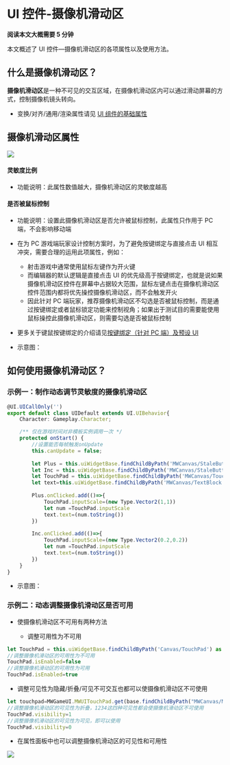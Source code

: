 # UI 控件-摄像机滑动区

**阅读本文大概需要 5 分钟**

本文概述了 UI 控件—摄像机滑动区的各项属性以及使用方法。

## 什么是摄像机滑动区？

**摄像机滑动区**是一种不可见的交互区域，在摄像机滑动区内可以通过滑动屏幕的方式，控制摄像机镜头转向。

- 变换/对齐/通用/渲染属性请见 [UI 组件的基础属性](https://meta.feishu.cn/wiki/wikcn5pYngyHnkkrJlz8bLMhC9e)

## 摄像机滑动区属性

![](https://wstatic-a1.233leyuan.com/productdocs/static/boxcnKATbfX6YFgTCcmzzVeq2O9.png)

#### 灵敏度比例

- 功能说明：此属性数值越大，摄像机滑动区的灵敏度越高

#### 是否被鼠标控制

- 功能说明：设置此摄像机滑动区是否允许被鼠标控制，此属性只作用于 PC 端，不会影响移动端
- 在为 PC 游戏端玩家设计控制方案时，为了避免按键绑定与直接点击 UI 相互冲突，需要合理的运用此项属性，例如：

  - 射击游戏中通常使用鼠标左键作为开火键
  - 而编辑器的默认逻辑是直接点击 UI 的优先级高于按键绑定，也就是说如果摄像机滑动区控件在屏幕中占据较大范围，鼠标左键点击在摄像机滑动区控件范围内都将优先操控摄像机滑动区，而不会触发开火
  - 因此针对 PC 端玩家，推荐摄像机滑动区不勾选是否被鼠标控制，而是通过按键绑定或者鼠标锁定功能来控制视角；如果出于测试目的需要能使用鼠标操控此摄像机滑动区，则需要勾选是否被鼠标控制
- 更多关于键鼠按键绑定的介绍请见[按键绑定（针对 PC 端）及预设 UI](https://meta.feishu.cn/wiki/wikcnbLtkdMsqC0yIyekyl22zle)
- 示意图：

## 如何使用摄像机滑动区？

### 示例一：制作动态调节灵敏度的摄像机滑动区

```ts
@UI.UICallOnly('')
export default class UIDefault extends UI.UIBehavior{
    Character: Gameplay.Character;

    /** 仅在游戏时间对非模板实例调用一次 */
    protected onStart() { 
        //设置能否每帧触发onUpdate
        this.canUpdate = false;
        
        let Plus = this.uiWidgetBase.findChildByPath('MWCanvas/StaleButton') as UI.StaleButton
        let Inc = this.uiWidgetBase.findChildByPath('MWCanvas/StaleButton_1') as UI.StaleButton
        let TouchPad = this.uiWidgetBase.findChildByPath('MWCanvas/TouchPad') as UI.TouchPad
        let text=this.uiWidgetBase.findChildByPath('MWCanvas/TextBlock') as UI.TextBlock
    
        Plus.onClicked.add(()=>{ 
            TouchPad.inputScale=(new Type.Vector2(1,1))
            let num =TouchPad.inputScale
            text.text=(num.toString())
        })
    
        Inc.onClicked.add(()=>{ 
            TouchPad.inputScale=(new Type.Vector2(0.2,0.2))
            let num =TouchPad.inputScale
            text.text=(num.toString())
        })  
    }
}
```

- 示意图：

### 示例二：动态调整摄像机滑动区是否可用

- 使摄像机滑动区不可用有两种方法

  - 调整可用性为不可用

```ts
let TouchPad = this.uiWidgetBase.findChildByPath('Canvas/TouchPad') as UI.TouchPad
//调整摄像机滑动区的可用性为不可用
TouchPad.isEnabled=false
//调整摄像机滑动区的可用性为可用
TouchPad.isEnabled=true
```

- 调整可见性为隐藏/折叠/可见不可交互也都可以使摄像机滑动区不可使用

```ts
let touchpad=MWGameUI.MWUITouchPad.get(base.findChildByPath("MWCanvas/MWUITouchPad_1"));
//调整摄像机滑动区的可见性为折叠，1234这四种可见性都会使摄像机滑动区不可使用
TouchPad.visibility=1
//调整摄像机滑动区的可见性为可见，即可以使用
TouchPad.visibility=0
```

- 在属性面板中也可以调整摄像机滑动区的可见性和可用性

![](https://wstatic-a1.233leyuan.com/productdocs/static/boxcnL6gjWtqhHNUqe9Atpm12fc.png)
